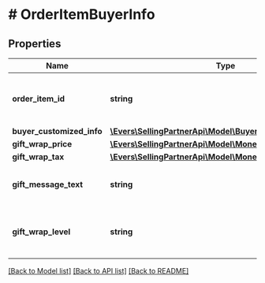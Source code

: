 # # OrderItemBuyerInfo

## Properties

Name | Type | Description | Notes
------------ | ------------- | ------------- | -------------
**order_item_id** | **string** | An Amazon-defined order item identifier. |
**buyer_customized_info** | [**\Evers\SellingPartnerApi\Model\BuyerCustomizedInfoDetail**](BuyerCustomizedInfoDetail.md) |  | [optional]
**gift_wrap_price** | [**\Evers\SellingPartnerApi\Model\Money**](Money.md) |  | [optional]
**gift_wrap_tax** | [**\Evers\SellingPartnerApi\Model\Money**](Money.md) |  | [optional]
**gift_message_text** | **string** | A gift message provided by the buyer. | [optional]
**gift_wrap_level** | **string** | The gift wrap level specified by the buyer. | [optional]

[[Back to Model list]](../../README.md#models) [[Back to API list]](../../README.md#endpoints) [[Back to README]](../../README.md)
